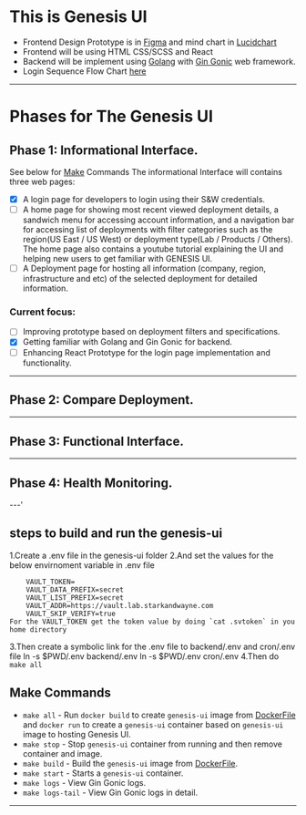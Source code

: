 # This is Genesis UI
- Frontend Design Prototype is in [Figma](https://www.figma.com/proto/GDGvVKokVwKynybHWPbjE6/Untitled?node-id=5%3A3&scaling=min-zoom&page-id=0%3A1) and mind chart in [Lucidchart](https://lucid.app/lucidchart/e5da1084-1e8c-41da-809b-eff2d67a8e6f/edit?invitationId=inv_bb2468bf-30ef-4c63-a4b9-b37ea4e4a91d&referringApp=slack&page=0_0#)
- Frontend will be using HTML CSS/SCSS and React
- Backend will be implement using [Golang](https://golang.org/) with [Gin Gonic](https://github.com/gin-gonic/gin) web framework. 
- Login Sequence Flow Chart [here](https://lucid.app/lucidchart/86e2f604-047d-43e8-b982-815ce1863407/edit?invitationId=inv_014524c2-5b7d-4f1a-9b92-9171663edcab&referringApp=slack&page=0_0#)
---
# Phases for The Genesis UI

## Phase 1: Informational Interface.
See below for [Make](#make-commands) Commands
The informational Interface will contains three web pages:
- [x] A login page for developers to login using their S&W credentials.
- [ ] A home page for showing most recent viewed deployment details, a sandwich menu for accessing account information, and a navigation bar for accessing list of deployments with filter categories such as the region(US East / US West) or deployment type(Lab / Products / Others). The home page also contains a youtube tutorial explaining the UI and helping new users to get familiar with GENESIS UI.
- [ ] A Deployment page for hosting all information (company, region, infrastructure and etc) of the selected deployment for detailed information.

### Current focus:
- [ ] Improving prototype based on deployment filters and specifications.
- [x] Getting familiar with Golang and Gin Gonic for backend.
- [ ] Enhancing React Prototype for the login page implementation and functionality.
---
## Phase 2: Compare Deployment.

---
## Phase 3: Functional Interface.

---
## Phase 4: Health Monitoring. 

---'
## steps to build and run the genesis-ui
1.Create a .env file in the genesis-ui folder
2.And set the values for the below envirnoment variable in .env file

        VAULT_TOKEN=
        VAULT_DATA_PREFIX=secret
        VAULT_LIST_PREFIX=secret
        VAULT_ADDR=https://vault.lab.starkandwayne.com
        VAULT_SKIP_VERIFY=true
    For the VAULT_TOKEN get the token value by doing `cat .svtoken` in you home directory
3.Then create a symbolic link for the .env file to backend/.env and cron/.env file
        ln -s  $PWD/.env backend/.env
        ln -s  $PWD/.env cron/.env
4.Then do `make all`

## Make Commands
* `make all` - Run `docker build` to create `genesis-ui` image from [DockerFile](./Dockerfile) and `docker run` to create a `genesis-ui` container based on `genesis-ui` image to hosting Genesis UI.
* `make stop` - Stop `genesis-ui` container from running and then remove container and image.
* `make build` - Build the `genesis-ui` image from [DockerFile](./Dockerfile).
* `make start` - Starts a `genesis-ui` container.
* `make logs` - View Gin Gonic logs.
* `make logs-tail` - View Gin Gonic logs in detail.
---
